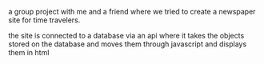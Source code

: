 a group project with me and a friend where we tried to create a newspaper site for time travelers. 

the site is connected to a database via an api where it takes the objects stored on the database and moves them through javascript and displays them in html

